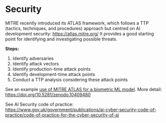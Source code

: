 # Security

MITRE recently introduced its ATLAS framework, which follows a TTP (tactics, techniques, and procedures) approach but centred on AI development security: <https://atlas.mitre.org/> It provides a good starting point for identifying and investigating possible threats.

**Steps:**

1. Identify adversaries
2. Identify attack vectors
3. Identify production-time attack points
4. Identify development-time attack points
5. Conduct a TTP analysis considering these attack points


See an example [use of MITRE ATLAS for a biometric ML model](./mitre-atlas-example.pdf). More detail: <https://doi.org/10.5281/zenodo.10409480>

See AI Security code of practice: <https://www.gov.uk/government/publications/ai-cyber-security-code-of-practice/code-of-practice-for-the-cyber-security-of-ai>